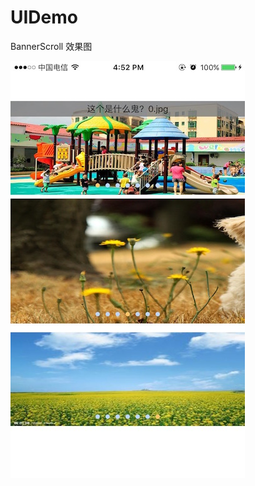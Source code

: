 # UIDemo

BannerScroll 效果图

![image](https://github.com/doubleckeck/UIDemo/blob/master/image/banner.jpg)